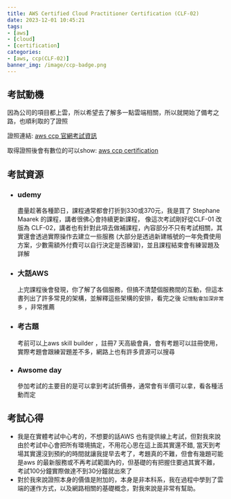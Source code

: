```yaml
---
title: AWS Certified Cloud Practitioner Certification (CLF-02) 
date: 2023-12-01 10:45:21
tags:
- [aws]
- [cloud]
- [certification]
categories:
- [aws, ccp(CLF-02)]
banner_img: /image/ccp-badge.png
---
```

## 考試動機
因為公司的項目都上雲，所以希望去了解多一點雲端相關，所以就開始了備考之路，也順利取的了證照

證照連結: [aws ccp 官網考試資訊](https://aws.amazon.com/tw/certification/certified-cloud-practitioner/)

取得證照後會有數位的可以show: [aws ccp certification](https://www.credly.com/badges/13257ca1-ca40-4080-9bac-a34c1c0083d8/public_url)

<!--more-->
## 考試資源
- ### udemy
  盡量趁著各種節日，課程通常都會打折到330或370元，我是買了 Stephane Maarek 的課程，講者很佛心會持續更新課程，
  像這次考試剛好從CLF-01 改版為 CLF-02，講者也有針對此項去做補課程，內容部分不只有考試相關，其實還會透過實際操作去建立一些服務
  (大部分是透過新建帳號的一年免費使用方案，少數需額外付費可以自行決定是否練習)，並且課程結束會有練習題及詳解
- ### 大話AWS
  上完課程後會發現，你了解了各個服務，但搞不清楚個服務間的互動，但這本書列出了許多常見的架構，並解釋這些架構的安排，看完之後
  `記憶點會加深非常多` ，非常推薦
- ### 考古題
  考前可以上aws skill builder ，註冊7 天高級會員，會有考題可以註冊使用，實際考題會跟練習題差不多，網路上也有許多資源可以搜尋
- ### Awsome day
  參加考試的主要目的是可以拿到考試折價券，通常會有半價可以拿，看各種活動而定
## 考試心得
- 我是在實體考試中心考的，不想要的話AWS 也有提供線上考試，但對我來說由於考試中心會把所有環境搞定，不用花心思在這上面其實還不錯,
  當天到考場其實還沒到預約的時間就讓我提早去考了，考題真的不難，但會有幾題可能是aws 的最新服務或不再考試範圍內的，但基礎的有把握住要過其實不難，
  考試100分鐘實際做達不到30分鐘就出來了
- 對於我來說證照本身的價值是附加的，本身是非本科系，我在過程中學到了雲端的運作方式，以及網路相關的基礎概念，對我來說是非常有幫助。

